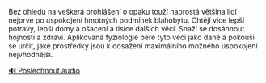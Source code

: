 
Bez ohledu na veškerá prohlášení o opaku touží naprostá většina lidí nejprve po uspokojení hmotných podmínek blahobytu. Chtějí více lepší potravy, lepší domy a ošacení a tisíce dalších věcí. Snaží se dosáhnout hojnosti a zdraví. Aplikovaná fyziologie bere tyto věci jako dané a pokouší se určit, jaké prostředky jsou k dosažení maximálního možného uspokojení nejvhodnější.

[🔊 Poslechnout audio](/data/7-paragraphs/audio/chapter_26/para_016-Bez-ohledu-na-veker-prohlen-o-opaku-tou-nap.mp3)
